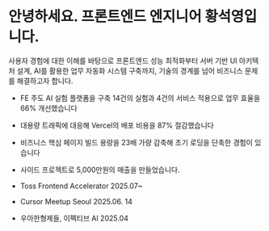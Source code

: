 
# 안녕하세요. 프론트엔드 엔지니어 황석영입니다.

사용자 경험에 대한 이해를 바탕으로 프론트엔드 성능 최적화부터 서버 기반 UI 아키텍처 설계, AI를 활용한 업무
자동화 시스템 구축까지, 기술의 경계를 넘어 비즈니스 문제를 해결하고자 합니다.

-  FE 주도 AI 실험 플랫폼을 구축 14건의 실험과 4건의 서비스 적용으로 업무 효율을 66% 개선했습니다
- 대용량 트래픽에 대응해 Vercel의 배포 비용을 87% 절감했습니다
- 비즈니스 핵심 페이지 빌드 용량을 23배 가량 감축해 초기 로딩을 단축한 경험이 있습니다
- 사이드 프로젝트로 5,000만원의 매출을 만들었습니다.


- Toss Frontend Accelerator 2025.07~
- Cursor Meetup Seoul 2025.06. 14
- 우아한형제들, 이펙티브 AI 2025.04
